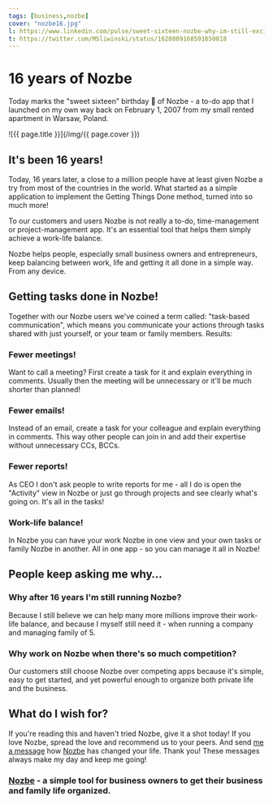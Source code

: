 ```yaml
---
tags: [business,nozbe]
cover: "nozbe16.jpg"
l: https://www.linkedin.com/pulse/sweet-sixteen-nozbe-why-im-still-excited-business-ive-sliwinski
t: https://twitter.com/MSliwinski/status/1620809168591650818
---
```


# 16 years of Nozbe

Today marks the "sweet sixteen" birthday 🎂 of Nozbe - a to-do app that I launched on my own way back on February 1, 2007 from my small rented apartment in Warsaw, Poland.

<!--More-->

![{{ page.title }}](/img/{{ page.cover }})

## It's been 16 years!

Today, 16 years later, a close to a million people have at least given Nozbe a try from most of the countries in the world. What started as a simple application to implement the Getting Things Done method, turned into so much more!

To our customers and users Nozbe is not really a to-do, time-management or project-management app. It's an essential tool that helps them simply achieve a work-life balance.

Nozbe helps people, especially small business owners and entrepreneurs, keep balancing between work, life and getting it all done in a simple way. From any device.

## Getting tasks done in Nozbe!

Together with our Nozbe users we've coined a term called: "task-based communication", which means you communicate your actions through tasks shared with just yourself, or your team or family members. Results:

### Fewer meetings!

Want to call a meeting? First create a task for it and explain everything in comments. Usually then the meeting will be unnecessary or it'll be much shorter than planned!

### Fewer emails!

Instead of an email, create a task for your colleague and explain everything in comments. This way other people can join in and add their expertise without unnecessary CCs, BCCs.

### Fewer reports!

As CEO I don't ask people to write reports for me - all I do is open the "Activity" view in Nozbe or just go through projects and see clearly what's going on. It's all in the tasks!

### Work-life balance!

In Nozbe you can have your work Nozbe in one view and your own tasks or family Nozbe in another. All in one app - so you can manage it all in Nozbe!

## People keep asking me why…

### Why after 16 years I'm still running Nozbe?

Because I still believe we can help many more millions improve their work-life balance, and because I myself still need it - when running a company and managing family of 5.

### Why work on Nozbe when there's so much competition?

Our customers still choose Nozbe over competing apps because it's simple, easy to get started, and yet powerful enough to organize both private life and the business.

## What do I wish for?

If you're reading this and haven't tried Nozbe, give it a shot today! If you love Nozbe, spread the love and recommend us to your peers. And send [me a message](/contact/) how [Nozbe][n] has changed your life. Thank you! These messages always make my day and keep me going!

### [Nozbe][n] - a simple tool for business owners to get their business and family life organized.

[n]: https://michael.gratis/nozbe
[np]: https://michael.gratis/nozbepersonal